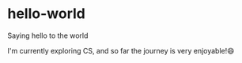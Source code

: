 # hello-world
Saying hello to the world

I'm currently exploring CS, and so far the journey is very enjoyable!😄

